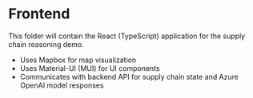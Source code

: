 # Frontend

This folder will contain the React (TypeScript) application for the supply chain reasoning demo.

- Uses Mapbox for map visualization
- Uses Material-UI (MUI) for UI components
- Communicates with backend API for supply chain state and Azure OpenAI model responses
